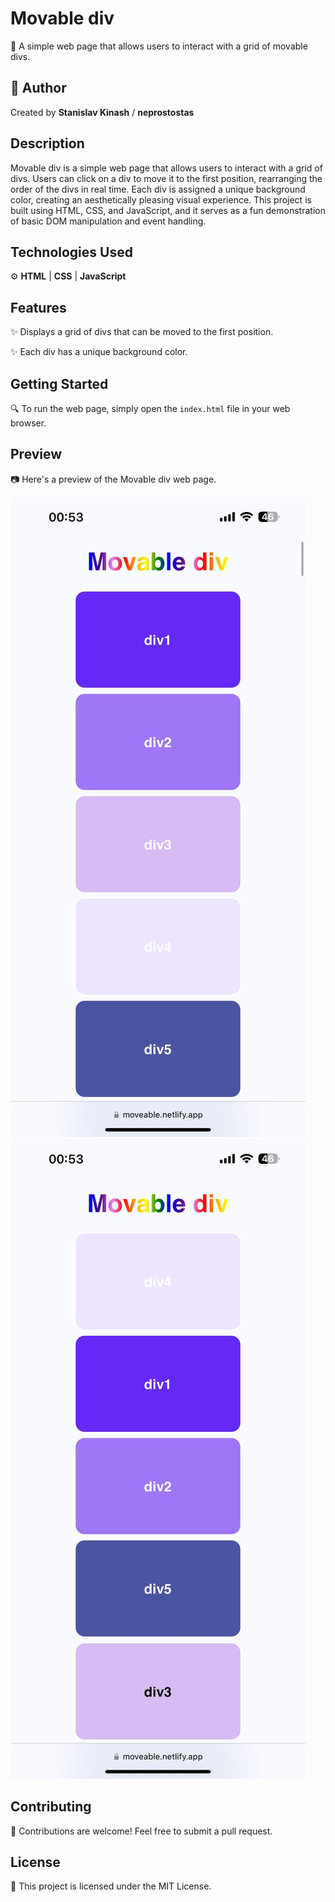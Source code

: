 # Movable div

🚀 A simple web page that allows users to interact with a grid of movable divs.

## 👻 Author

Created by **Stanislav Kinash** / **neprostostas**

## Description

Movable div is a simple web page that allows users to interact with a grid of divs. Users can click on a div to move it to the first position, rearranging the order of the divs in real time. Each div is assigned a unique background color, creating an aesthetically pleasing visual experience. This project is built using HTML, CSS, and JavaScript, and it serves as a fun demonstration of basic DOM manipulation and event handling.

## Technologies Used

⚙️ **HTML** | **CSS** | **JavaScript**

## Features

✨ Displays a grid of divs that can be moved to the first position.

✨ Each div has a unique background color.

## Getting Started

🔍 To run the web page, simply open the `index.html` file in your web browser.

## Preview

📷 Here's a preview of the Movable div web page.

![preview1](/screenshots/1.jpg)
![preview2](/screenshots/2.jpg)

## Contributing

🤝 Contributions are welcome! Feel free to submit a pull request.

## License

📝 This project is licensed under the MIT License.